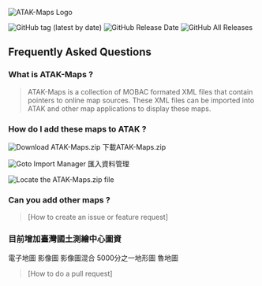 
![ATAK-Maps Logo](https://github.com/joshuafuller/ATAK-Maps/blob/master/images/ATAK-Maps-Logo-White.png?raw=true)
 
![GitHub tag (latest by date)](https://img.shields.io/github/v/tag/joshuafuller/ATAK-Maps) ![GitHub Release Date](https://img.shields.io/github/release-date/joshuafuller/ATAK-Maps?style=flat) ![GitHub All Releases](https://img.shields.io/github/downloads/joshuafuller/ATAK-Maps/total?style=flat)
 
## Frequently Asked Questions

### What is ATAK-Maps ?
>ATAK-Maps is a collection of MOBAC formated XML files that contain pointers to online map sources. These XML files can be imported into ATAK and other map applications to display these maps.

 
### How do I add these maps to ATAK ?
![Download ATAK-Maps.zip](https://github.com/joshuafuller/ATAK-Maps/blob/master/images/screenshot_1.png?raw=true)
下載ATAK-Maps.zip


![Goto Import Manager](https://github.com/joshuafuller/ATAK-Maps/blob/master/images/screenshot_2.png?raw=true)
匯入資料管理

![Locate the ATAK-Maps.zip file](https://github.com/joshuafuller/ATAK-Maps/blob/master/images/screenshot_3.png?raw=true)

### Can you add other maps ?
>[How to create an issue or feature request]

### 目前增加臺灣國土測繪中心圖資
電子地圖
影像圖
影像圖混合
5000分之一地形圖
魯地圖

>[How to do a pull request]
